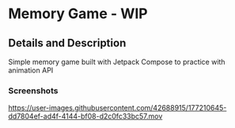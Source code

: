 # Memory Game - WIP
## Details and Description
Simple memory game built with Jetpack Compose to practice with animation API

### Screenshots

https://user-images.githubusercontent.com/42688915/177210645-dd7804ef-ad4f-4144-bf08-d2c0fc33bc57.mov


